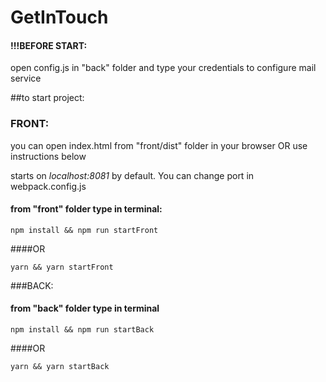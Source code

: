 # GetInTouch

#### !!!BEFORE START: 
open config.js in "back" folder and type your credentials to configure mail service

##to start project:

### FRONT:
you can open index.html from "front/dist" folder in your browser  OR use instructions below

starts on *localhost:8081* by default. You can change port in webpack.config.js

#### from "front" folder type in terminal:
```
npm install && npm run startFront
```

####OR

```
yarn && yarn startFront
```

###BACK:

#### from "back" folder type in terminal

```
npm install && npm run startBack
```

####OR

```
yarn && yarn startBack
```
